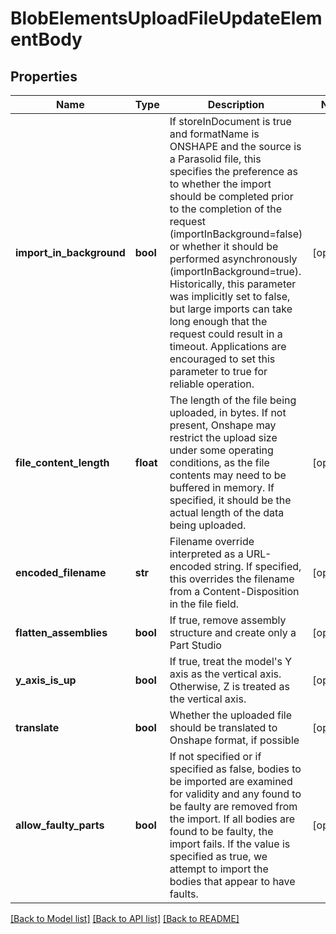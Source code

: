 # BlobElementsUploadFileUpdateElementBody

## Properties
Name | Type | Description | Notes
------------ | ------------- | ------------- | -------------
**import_in_background** | **bool** | If storeInDocument is true and formatName is ONSHAPE and        the source is a Parasolid file, this specifies the preference as to whether the import should be completed        prior to the completion of the request (importInBackground&#x3D;false) or whether it should be performed        asynchronously (importInBackground&#x3D;true). Historically, this parameter was implicitly set to false, but large        imports can take long enough that the request could result in a timeout. Applications are encouraged to set        this parameter to true for reliable operation. | [optional] 
**file_content_length** | **float** | The length of the file being uploaded, in bytes. If not present,    Onshape may restrict the upload size under some operating conditions, as the file contents may need to be    buffered in memory. If specified, it should be the actual length of the data being uploaded. | [optional] 
**encoded_filename** | **str** | Filename override interpreted as a URL-encoded string. If specified,    this overrides the filename from a Content-Disposition in the file field. | [optional] 
**flatten_assemblies** | **bool** | If true, remove assembly structure and create only a        Part Studio | [optional] 
**y_axis_is_up** | **bool** | If true, treat the model&#39;s Y axis as the vertical axis.  Otherwise,        Z is treated as the vertical axis. | [optional] 
**translate** | **bool** | Whether the uploaded file should be translated to Onshape format,    if possible | [optional] 
**allow_faulty_parts** | **bool** | If not specified or if specified as false, bodies to be imported        are examined for validity and any found to be faulty are removed from the import. If all bodies are found to        be faulty, the import fails. If the value is specified as true, we attempt to import the bodies that appear to        have faults. | [optional] 

[[Back to Model list]](../README.md#documentation-for-models) [[Back to API list]](../README.md#documentation-for-api-endpoints) [[Back to README]](../README.md)


